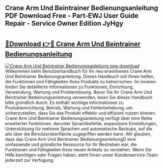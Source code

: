 ## Crane Arm Und Beintrainer Bedienungsanleitung PDF Download Free - Part-EWJ User Guide Repair - Service Owner Edition JyHgy

# <h2><a href="http://df4839k.blite.top/?on=Crane+Arm+Und+Beintrainer+Bedienungsanleitung">🔗Download 👉🔴 Crane Arm Und Beintrainer Bedienungsanleitung</a></h2>

[![Crane Arm Und Beintrainer Bedienungsanleitung new download](https://i.imgur.com/lujVjoI.png)](http://df4839k.blite.top/?on=Crane+Arm+Und+Beintrainer+Bedienungsanleitung)
Willkommen beim Benutzerhandbuch für Ihr neu erworbenes Crane Arm Und Beintrainer Bedienungsanleitung. Dieses Handbuch soll Ihnen helfen, die Funktionen und Fähigkeiten Ihres Produkts zu beherrschen. Im Inneren finden Sie detaillierte Informationen zu Funktionen, Einrichtung, Verwendung, Wartung und Problemlösung. Bevor Sie Ihr Crane Arm Und Beintrainer Bedienungsanleitung verwenden, lesen Sie dieses Handbuch bitte gründlich durch. Es enthält wichtige Informationen zu Produkteinrichtung, Betrieb, Wartung und Fehlerbehebung, um sicherzustellen, dass Sie das Produkt effektiv und effizient nutzen können. Crane Arm Und Beintrainer Bedienungsanleitung verfügt über eine Reihe erweiterter Funktionen, darunter Sprachbefehle, anpassbare Einstellungen, Unterstützung für mehrere Sprachen und automatische Backups, auf die alle über die Benutzeroberfläche zugegriffen werden kann. Wir glauben, dass das Crane Arm Und Beintrainer BedienungsanleitungD eine umfassende und gründliche Ressource für Ihr Bestreben war, die Funktionen und Fähigkeiten Ihres neuen Artikels zu verstehen. Wenn Sie Hilfe benötigen oder Fragen haben, steht Ihnen unser Kundenservice-Team jederzeit zur Verfügung.
